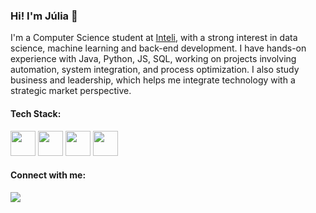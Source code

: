 ### Hi! I'm Júlia 👋

I'm a Computer Science student at [Inteli](https://www.inteli.edu.br/), with a strong interest in data science, machine learning and back-end development. I have hands-on experience with Java, Python, JS, SQL, working on projects involving automation, system integration, and process optimization. I also study business and leadership, which helps me integrate technology with a strategic market perspective. 

#### Tech Stack:
<p align="left">
    <img src="https://cdn.jsdelivr.net/gh/devicons/devicon/icons/java/java-original.svg" height="40" width="40"/>
  <img src="https://cdn.jsdelivr.net/gh/devicons/devicon/icons/python/python-original.svg" height="40" width="40"/>
  <img src="https://cdn.jsdelivr.net/gh/devicons/devicon/icons/postgresql/postgresql-original.svg" height="40" width="40"/>
  <img src="https://cdn.jsdelivr.net/gh/devicons/devicon/icons/javascript/javascript-original.svg" height="40" width="40"/>
</p>

#### Connect with me:
<a href="https://www.linkedin.com/in/júlia-alvesdejesus/">
    <img src="https://img.shields.io/badge/LinkedIn-0077B5?style=for-the-badge&logo=linkedin&logoColor=white"/>
</a>
